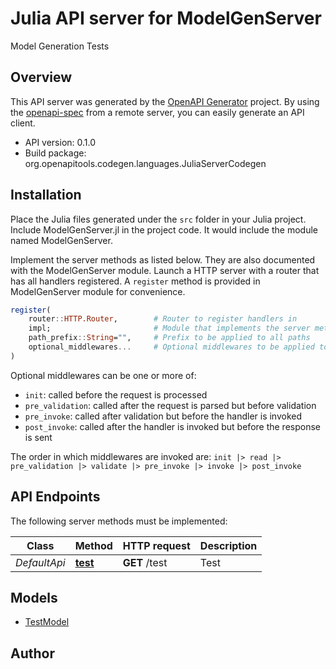 # Julia API server for ModelGenServer

Model Generation Tests

## Overview
This API server was generated by the [OpenAPI Generator](https://openapi-generator.tech) project.  By using the [openapi-spec](https://openapis.org) from a remote server, you can easily generate an API client.

- API version: 0.1.0
- Build package: org.openapitools.codegen.languages.JuliaServerCodegen


## Installation
Place the Julia files generated under the `src` folder in your Julia project. Include ModelGenServer.jl in the project code.
It would include the module named ModelGenServer.

Implement the server methods as listed below. They are also documented with the ModelGenServer module.
Launch a HTTP server with a router that has all handlers registered. A `register` method is provided in ModelGenServer module for convenience.

```julia
register(
    router::HTTP.Router,        # Router to register handlers in
    impl;                       # Module that implements the server methods
    path_prefix::String="",     # Prefix to be applied to all paths
    optional_middlewares...     # Optional middlewares to be applied to all handlers
)
```

Optional middlewares can be one or more of:
- `init`: called before the request is processed
- `pre_validation`: called after the request is parsed but before validation
- `pre_invoke`: called after validation but before the handler is invoked
- `post_invoke`: called after the handler is invoked but before the response is sent

The order in which middlewares are invoked are:
`init |> read |> pre_validation |> validate |> pre_invoke |> invoke |> post_invoke`


## API Endpoints

The following server methods must be implemented:

Class | Method | HTTP request | Description
------------ | ------------- | ------------- | -------------
*DefaultApi* | [**test**](docs/DefaultApi.md#test) | **GET** /test | Test



## Models

 - [TestModel](docs/TestModel.md)



## Author



